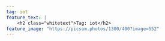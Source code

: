```yaml
---
tag: iot
feature_text: |
    <h2 class="whitetext">Tag: iot</h2>
feature_image: "https://picsum.photos/1300/400?image=552"
---
```

